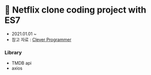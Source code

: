 # 🎥 Netflix clone coding project with ES7

- 2021.01.01 ~
- 참고 자료 : [Clever Programmer](https://www.youtube.com/watch?v=XtMThy8QKqU&t=1378s)

### Library

- TMDB api
- axios
